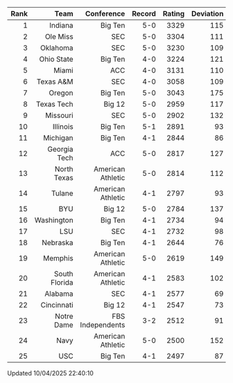 | Rank  | Team                 | Conference           | Record   | Rating | Deviation |
| ---:  | ---:                 | ---:                 | ---:     | ---:   | ---:      |
| 1     | Indiana              | Big Ten              | 5-0      | 3329   | 115       |
| 2     | Ole Miss             | SEC                  | 5-0      | 3304   | 111       |
| 3     | Oklahoma             | SEC                  | 5-0      | 3230   | 109       |
| 4     | Ohio State           | Big Ten              | 4-0      | 3224   | 121       |
| 5     | Miami                | ACC                  | 4-0      | 3131   | 110       |
| 6     | Texas A&M            | SEC                  | 4-0      | 3058   | 109       |
| 7     | Oregon               | Big Ten              | 5-0      | 3043   | 175       |
| 8     | Texas Tech           | Big 12               | 5-0      | 2959   | 117       |
| 9     | Missouri             | SEC                  | 5-0      | 2902   | 132       |
| 10    | Illinois             | Big Ten              | 5-1      | 2891   | 93        |
| 11    | Michigan             | Big Ten              | 4-1      | 2844   | 86        |
| 12    | Georgia Tech         | ACC                  | 5-0      | 2817   | 127       |
| 13    | North Texas          | American Athletic    | 5-0      | 2814   | 112       |
| 14    | Tulane               | American Athletic    | 4-1      | 2797   | 93        |
| 15    | BYU                  | Big 12               | 5-0      | 2784   | 137       |
| 16    | Washington           | Big Ten              | 4-1      | 2734   | 94        |
| 17    | LSU                  | SEC                  | 4-1      | 2732   | 98        |
| 18    | Nebraska             | Big Ten              | 4-1      | 2644   | 76        |
| 19    | Memphis              | American Athletic    | 5-0      | 2619   | 149       |
| 20    | South Florida        | American Athletic    | 4-1      | 2583   | 102       |
| 21    | Alabama              | SEC                  | 4-1      | 2577   | 69        |
| 22    | Cincinnati           | Big 12               | 4-1      | 2547   | 73        |
| 23    | Notre Dame           | FBS Independents     | 3-2      | 2512   | 91        |
| 24    | Navy                 | American Athletic    | 5-0      | 2500   | 152       |
| 25    | USC                  | Big Ten              | 4-1      | 2497   | 87        |

Updated 10/04/2025 22:40:10

